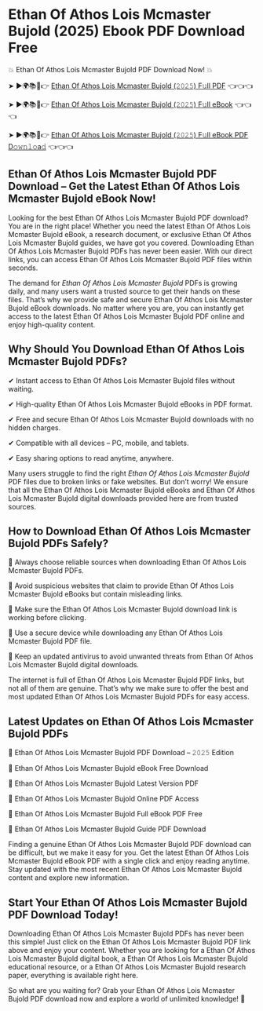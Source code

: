 # Ethan Of Athos Lois Mcmaster Bujold (2025) Ebook PDF Download Free

💥 Ethan Of Athos Lois Mcmaster Bujold PDF Download Now! 💥

➤ ►🌍📚📱👉 [Ethan Of Athos Lois Mcmaster Bujold (𝟸𝟶𝟸𝟻) F𝚞ll PDF](https://getpdf.xyz/ethan-of-athos-lois-mcmaster-bujold) 👈👈👈


➤ ►🌍📚📱👉 [Ethan Of Athos Lois Mcmaster Bujold (𝟸𝟶𝟸𝟻) F𝚞ll eBook](https://getpdf.xyz/ethan-of-athos-lois-mcmaster-bujold) 👈👈👈


➤ ►🌍📚📱👉 [Ethan Of Athos Lois Mcmaster Bujold (𝟸𝟶𝟸𝟻) F𝚞ll eBook PDF D𝚘𝚠𝚗𝚕𝚘a𝚍](https://getpdf.xyz/ethan-of-athos-lois-mcmaster-bujold) 👈👈👈


## Ethan Of Athos Lois Mcmaster Bujold PDF Download – Get the Latest Ethan Of Athos Lois Mcmaster Bujold eBook Now!

Looking for the best Ethan Of Athos Lois Mcmaster Bujold PDF download? You are in the right place! Whether you need the latest Ethan Of Athos Lois Mcmaster Bujold eBook, a research document, or exclusive Ethan Of Athos Lois Mcmaster Bujold guides, we have got you covered. Downloading Ethan Of Athos Lois Mcmaster Bujold PDFs has never been easier. With our direct links, you can access Ethan Of Athos Lois Mcmaster Bujold PDF files within seconds.

The demand for *Ethan Of Athos Lois Mcmaster Bujold* PDFs is growing daily, and many users want a trusted source to get their hands on these files. That’s why we provide safe and secure Ethan Of Athos Lois Mcmaster Bujold eBook downloads. No matter where you are, you can instantly get access to the latest Ethan Of Athos Lois Mcmaster Bujold PDF online and enjoy high-quality content.

## Why Should You Download Ethan Of Athos Lois Mcmaster Bujold PDFs?

✔ Instant access to Ethan Of Athos Lois Mcmaster Bujold files without waiting.

✔ High-quality Ethan Of Athos Lois Mcmaster Bujold eBooks in PDF format.

✔ Free and secure Ethan Of Athos Lois Mcmaster Bujold downloads with no hidden charges.

✔ Compatible with all devices – PC, mobile, and tablets.

✔ Easy sharing options to read anytime, anywhere.

Many users struggle to find the right *Ethan Of Athos Lois Mcmaster Bujold* PDF files due to broken links or fake websites. But don’t worry! We ensure that all the Ethan Of Athos Lois Mcmaster Bujold eBooks and Ethan Of Athos Lois Mcmaster Bujold digital downloads provided here are from trusted sources.

## How to Download Ethan Of Athos Lois Mcmaster Bujold PDFs Safely?

📌 Always choose reliable sources when downloading Ethan Of Athos Lois Mcmaster Bujold PDFs.

📌 Avoid suspicious websites that claim to provide Ethan Of Athos Lois Mcmaster Bujold eBooks but contain misleading links.

📌 Make sure the Ethan Of Athos Lois Mcmaster Bujold download link is working before clicking.

📌 Use a secure device while downloading any Ethan Of Athos Lois Mcmaster Bujold PDF file.

📌 Keep an updated antivirus to avoid unwanted threats from Ethan Of Athos Lois Mcmaster Bujold digital downloads.

The internet is full of Ethan Of Athos Lois Mcmaster Bujold PDF links, but not all of them are genuine. That’s why we make sure to offer the best and most updated Ethan Of Athos Lois Mcmaster Bujold PDFs for easy access.

## Latest Updates on Ethan Of Athos Lois Mcmaster Bujold PDFs

🔹 Ethan Of Athos Lois Mcmaster Bujold PDF Download – 𝟸𝟶𝟸𝟻 Edition

🔹 Ethan Of Athos Lois Mcmaster Bujold eBook Free Download

🔹 Ethan Of Athos Lois Mcmaster Bujold Latest Version PDF

🔹 Ethan Of Athos Lois Mcmaster Bujold Online PDF Access

🔹 Ethan Of Athos Lois Mcmaster Bujold Full eBook PDF Free

🔹 Ethan Of Athos Lois Mcmaster Bujold Guide PDF Download

Finding a genuine Ethan Of Athos Lois Mcmaster Bujold PDF download can be difficult, but we make it easy for you. Get the latest Ethan Of Athos Lois Mcmaster Bujold eBook PDF with a single click and enjoy reading anytime. Stay updated with the most recent Ethan Of Athos Lois Mcmaster Bujold content and explore new information.

## Start Your Ethan Of Athos Lois Mcmaster Bujold PDF Download Today!

Downloading Ethan Of Athos Lois Mcmaster Bujold PDFs has never been this simple! Just click on the Ethan Of Athos Lois Mcmaster Bujold PDF link above and enjoy your content. Whether you are looking for a Ethan Of Athos Lois Mcmaster Bujold digital book, a Ethan Of Athos Lois Mcmaster Bujold educational resource, or a Ethan Of Athos Lois Mcmaster Bujold research paper, everything is available right here.

So what are you waiting for? Grab your Ethan Of Athos Lois Mcmaster Bujold PDF download now and explore a world of unlimited knowledge! 🚀